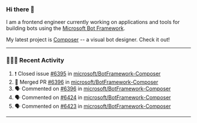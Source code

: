 ### Hi there 👋

I am a frontend engineer currently working on applications and tools for building bots using the [Microsoft Bot Framework](https://dev.botframework.com/).

My latest project is [Composer](https://github.com/microsoft/BotFramework-Composer) -- a visual bot designer. Check it out!

---

### 👨🏻‍💻 Recent Activity

<!--START_SECTION:activity-->
1. ❗️ Closed issue [#6395](https://github.com/microsoft/BotFramework-Composer/issues/6395) in [microsoft/BotFramework-Composer](https://github.com/microsoft/BotFramework-Composer)
2. 🎉 Merged PR [#6396](https://github.com/microsoft/BotFramework-Composer/pull/6396) in [microsoft/BotFramework-Composer](https://github.com/microsoft/BotFramework-Composer)
3. 🗣 Commented on [#6396](https://github.com/microsoft/BotFramework-Composer/issues/6396) in [microsoft/BotFramework-Composer](https://github.com/microsoft/BotFramework-Composer)
4. 🗣 Commented on [#6424](https://github.com/microsoft/BotFramework-Composer/issues/6424) in [microsoft/BotFramework-Composer](https://github.com/microsoft/BotFramework-Composer)
5. 🗣 Commented on [#6423](https://github.com/microsoft/BotFramework-Composer/issues/6423) in [microsoft/BotFramework-Composer](https://github.com/microsoft/BotFramework-Composer)
<!--END_SECTION:activity-->

---

<!--
**a-b-r-o-w-n/a-b-r-o-w-n** is a ✨ _special_ ✨ repository because its `README.md` (this file) appears on your GitHub profile.

Here are some ideas to get you started:

- 🔭 I’m currently working on ...
- 🌱 I’m currently learning ...
- 👯 I’m looking to collaborate on ...
- 🤔 I’m looking for help with ...
- 💬 Ask me about ...
- 📫 How to reach me: ...
- 😄 Pronouns: ...
- ⚡ Fun fact: ...
-->
